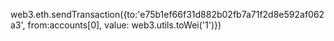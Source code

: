 web3.eth.sendTransaction({to:'e75b1ef66f31d882b02fb7a71f2d8e592af062a3', from:accounts[0], value: web3.utils.toWei('1')})